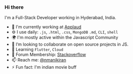 ### Hi there

I'm a Full-Stack Developer working in Hyderabad, India.

- 🏢 I'm currently working at [Applaud](https://www.applaudhr.com/)
- ⚙️ I use daily: `.js`, `.html`, `.css`, `MongoDB` `.md`, `CLI`, `shell`
- 🌍 I'm mostly active within the Javascript Community
- 👯 I’m looking to collaborate on open source projects in JS.
- 🌱 Learning `Flutter`, `Cloud`
- 💬 Forum Membership: [Stackoverflow](https://stackoverflow.com/users/2979100/nmanikiran)
- 📫 Reach me: [@nmanikiran](twitter.com/nmanikiran)
- ⚡ Fun fact: I'm indian movie buff

